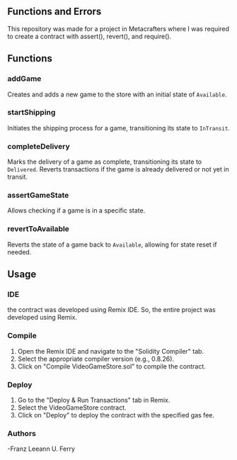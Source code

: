 ## Functions and Errors

This repository was made for a project in Metacrafters where I was required to create a contract with assert(), revert(), and require().

## Functions

### addGame

Creates and adds a new game to the store with an initial state of `Available`.

### startShipping

Initiates the shipping process for a game, transitioning its state to `InTransit`.

### completeDelivery

Marks the delivery of a game as complete, transitioning its state to `Delivered`. Reverts transactions if the game is already delivered or not yet in transit.

### assertGameState

Allows checking if a game is in a specific state.

### revertToAvailable

Reverts the state of a game back to `Available`, allowing for state reset if needed.

## Usage

### IDE

the contract was developed using Remix IDE. So, the entire project was developed using Remix.

### Compile

1. Open the Remix IDE and navigate to the "Solidity Compiler" tab.
2. Select the appropriate compiler version (e.g., 0.8.26).
3. Click on "Compile VideoGameStore.sol" to compile the contract.

### Deploy

1. Go to the "Deploy & Run Transactions" tab in Remix.
2. Select the VideoGameStore contract.
3. Click on "Deploy" to deploy the contract with the specified gas fee.

### Authors

-Franz Leeann U. Ferry
